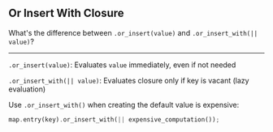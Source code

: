 ## Or Insert With Closure

What's the difference between `.or_insert(value)` and `.or_insert_with(|| value)`?

---

`.or_insert(value)`: Evaluates `value` immediately, even if not needed

`.or_insert_with(|| value)`: Evaluates closure only if key is vacant (lazy evaluation)

Use `.or_insert_with()` when creating the default value is expensive:
```rust
map.entry(key).or_insert_with(|| expensive_computation());
```

